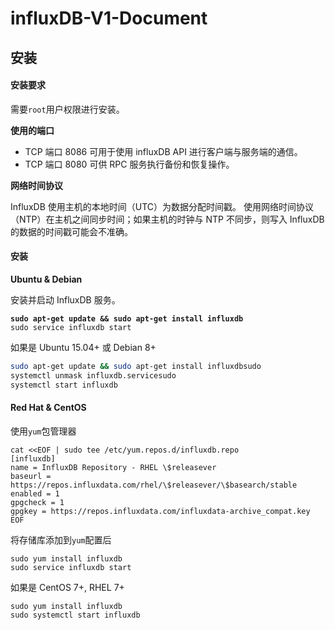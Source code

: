 # influxDB-V1-Document

## 安装

#### 安装要求 <a href="#an-zhuang-yao-qiu" id="an-zhuang-yao-qiu"></a>

需要`root`用户权限进行安装。

**使用的端口**

* TCP 端口 8086 可用于使用 influxDB API 进行客户端与服务端的通信。
* TCP 端口 8080 可供 RPC 服务执行备份和恢复操作。

**网络时间协议**

InfluxDB 使用主机的本地时间（UTC）为数据分配时间戳。 使用网络时间协议（NTP）在主机之间同步时间；如果主机的时钟与 NTP 不同步，则写入 InfluxDB 的数据的时间戳可能会不准确。

#### 安装 <a href="#an-zhuang" id="an-zhuang"></a>

**Ubuntu & Debian**

安装并启动 InfluxDB 服务。

<pre class="language-bash"><code class="lang-bash"><strong>sudo apt-get update &#x26;&#x26; sudo apt-get install influxdb
</strong>sudo service influxdb start
</code></pre>

如果是 Ubuntu 15.04+ 或 Debian 8+

```bash
sudo apt-get update && sudo apt-get install influxdbsudo 
systemctl unmask influxdb.servicesudo 
systemctl start influxdb
```

#### Red Hat & CentOS

使用`yum`包管理器

```
cat <<EOF | sudo tee /etc/yum.repos.d/influxdb.repo
[influxdb]
name = InfluxDB Repository - RHEL \$releasever
baseurl = https://repos.influxdata.com/rhel/\$releasever/\$basearch/stable
enabled = 1
gpgcheck = 1
gpgkey = https://repos.influxdata.com/influxdata-archive_compat.key
EOF
```

将存储库添加到`yum`配置后

```
sudo yum install influxdb
sudo service influxdb start
```

如果是 CentOS 7+, RHEL 7+

```
sudo yum install influxdb
sudo systemctl start influxdb
```

